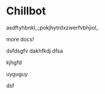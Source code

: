 # Chillbot
asdftyhbnkl,.;pokjhytrdxzwerfvbhjiol,.



more docs!


dsfdsgfv
dakhfkdj
dfsa


kjhgfd

uyguguy



dsf
